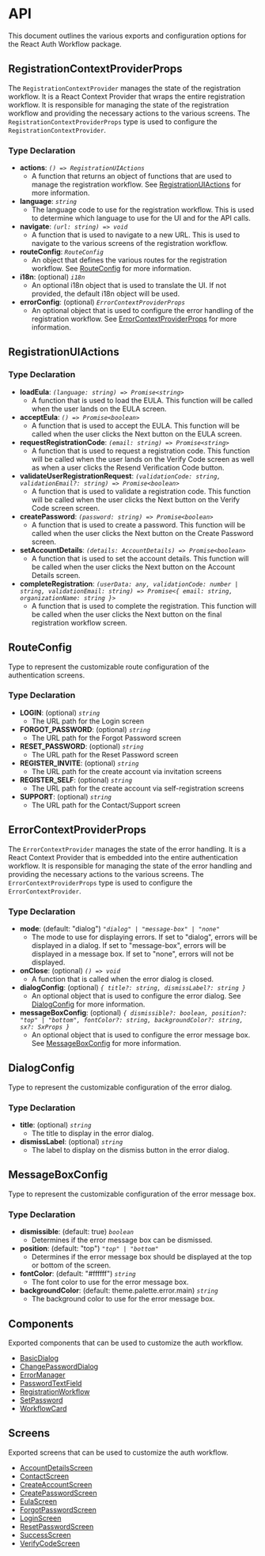 # API
This document outlines the various exports and configuration options for the React Auth Workflow package.

## RegistrationContextProviderProps
The `RegistrationContextProvider` manages the state of the registration workflow. It is a React Context Provider that wraps the entire registration workflow. It is responsible for managing the state of the registration workflow and providing the necessary actions to the various screens. The `RegistrationContextProviderProps` type is used to configure the `RegistrationContextProvider`.

### Type Declaration
-  **actions**:  _`() => RegistrationUIActions`_
    -   A function that returns an object of functions that are used to manage the registration workflow. See [RegistrationUIActions](#registrationuiactions) for more information.
-  **language**: _`string`_
    -   The language code to use for the registration workflow. This is used to determine which language to use for the UI and for the API calls.
-  **navigate**: _`(url: string) => void`_
    -   A function that is used to navigate to a new URL. This is used to navigate to the various screens of the registration workflow.
-  **routeConfig**: _`RouteConfig`_
    -   An object that defines the various routes for the registration workflow. See [RouteConfig](#routeconfig) for more information.
-  **i18n**: (optional) _`i18n`_
    -   An optional i18n object that is used to translate the UI. If not provided, the default i18n object will be used.
-  **errorConfig**: (optional) _`ErrorContextProviderProps`_
    -   An optional object that is used to configure the error handling of the registration workflow. See [ErrorContextProviderProps](#errorcontextproviderprops) for more information.

## RegistrationUIActions

### Type Declaration
-  **loadEula**: _`(language: string) => Promise<string>`_
    -   A function that is used to load the EULA. This function will be called when the user lands on the EULA screen.
- **acceptEula**: _`() => Promise<boolean>`_
    -   A function that is used to accept the EULA. This function will be called when the user clicks the Next button on the EULA screen.
- **requestRegistrationCode**: _`(email: string) => Promise<string>`_
    -   A function that is used to request a registration code. This function will be called when the user lands on the Verify Code screen as well as when a user clicks the Resend Verification Code button.
- **validateUserRegistrationRequest**: _`(validationCode: string, validationEmail?: string) => Promise<boolean>`_
    -   A function that is used to validate a registration code. This function will be called when the user clicks the Next button on the Verify Code screen screen.
- **createPassword**: _`(password: string) => Promise<boolean>`_
    -   A function that is used to create a password. This function will be called when the user clicks the Next button on the Create Password screen.
- **setAccountDetails**: _`(details: AccountDetails) => Promise<boolean>`_
    -   A function that is used to set the account details. This function will be called when the user clicks the Next button on the Account Details screen.
- **completeRegistration**: _`(userData: any, validationCode: number | string, validationEmail: string) => Promise<{ email: string, organizationName: string }>`_
    -   A function that is used to complete the registration. This function will be called when the user clicks the Next button on the final registration workflow screen.

## RouteConfig

Type to represent the customizable route configuration of the authentication screens.

### Type Declaration

-   **LOGIN**: (optional) _`string`_
    -   The URL path for the Login screen
-   **FORGOT_PASSWORD**: (optional) _`string`_
    -   The URL path for the Forgot Password screen
-   **RESET_PASSWORD**: (optional) _`string`_
    -   The URL path for the Reset Password screen
-   **REGISTER_INVITE**: (optional) _`string`_
    -   The URL path for the create account via invitation screens
-   **REGISTER_SELF**: (optional) _`string`_
    -   The URL path for the create account via self-registration screens
-   **SUPPORT**: (optional) _`string`_
    -   The URL path for the Contact/Support screen

## ErrorContextProviderProps
The `ErrorContextProvider` manages the state of the error handling. It is a React Context Provider that is embedded into the entire authentication workflow. It is responsible for managing the state of the error handling and providing the necessary actions to the various screens. The `ErrorContextProviderProps` type is used to configure the `ErrorContextProvider`.

### Type Declaration
-  **mode**: (default: "dialog") _`"dialog" | "message-box" | "none"`_
    -   The mode to use for displaying errors. If set to "dialog", errors will be displayed in a dialog. If set to "message-box", errors will be displayed in a message box. If set to "none", errors will not be displayed.
- **onClose**: (optional) _`() => void`_
    -   A function that is called when the error dialog is closed.
- **dialogConfig**: (optional) _`{ title?: string, dismissLabel?: string }`_
    -   An optional object that is used to configure the error dialog. See [DialogConfig](#dialogconfig) for more information.
- **messageBoxConfig**: (optional) _`{ dismissible?: boolean, position?: "top" | "bottom", fontColor?: string, backgroundColor?: string, sx?: SxProps }`_
    -   An optional object that is used to configure the error message box. See [MessageBoxConfig](#messageboxconfig) for more information.
  
## DialogConfig
Type to represent the customizable configuration of the error dialog.

### Type Declaration
- **title**: (optional) _`string`_
    -   The title to display in the error dialog.
- **dismissLabel**: (optional) _`string`_
    -   The label to display on the dismiss button in the error dialog.

## MessageBoxConfig
Type to represent the customizable configuration of the error message box.

### Type Declaration
- **dismissible**: (default: true) _`boolean`_
    -   Determines if the error message box can be dismissed.
- **position**: (default: "top") _`"top" | "bottom"`_
    -   Determines if the error message box should be displayed at the top or bottom of the screen.
- **fontColor**: (default: "#ffffff") _`string`_
    -   The font color to use for the error message box.
- **backgroundColor**: (default: theme.palette.error.main) _`string`_
    -   The background color to use for the error message box.

## Components

Exported components that can be used to customize the auth workflow. 

- [BasicDialog](https://github.com/etn-ccis/blui-react-workflows/tree/master/login-workflow/docs/components/basic-dialog.md)
- [ChangePasswordDialog](https://github.com/etn-ccis/blui-react-workflows/tree/master/login-workflow/docs/components/change-password-dialog.md)
- [ErrorManager](https://github.com/etn-ccis/blui-react-workflows/tree/master/login-workflow/docs/components/error-manager.md)
- [PasswordTextField](https://github.com/etn-ccis/blui-react-workflows/tree/master/login-workflow/docs/components/password-text-field.md)
- [RegistrationWorkflow](https://github.com/etn-ccis/blui-react-workflows/tree/master/login-workflow/docs/components/refistration-workflow.md)
- [SetPassword](https://github.com/etn-ccis/blui-react-workflows/tree/master/login-workflow/docs/components/set-password.md)
- [WorkflowCard](https://github.com/etn-ccis/blui-react-workflows/tree/master/login-workflow/docs/components/workflow-card.md)
## Screens

Exported screens that can be used to customize the auth workflow. 

- [AccountDetailsScreen](https://github.com/etn-ccis/blui-react-workflows/tree/master/login-workflow/docs/screens/account-details.md)
- [ContactScreen](https://github.com/etn-ccis/blui-react-workflows/tree/master/login-workflow/docs/screens/contact.md)
- [CreateAccountScreen](https://github.com/etn-ccis/blui-react-workflows/tree/master/login-workflow/docs/screens/create-account.md)
- [CreatePasswordScreen](https://github.com/etn-ccis/blui-react-workflows/tree/master/login-workflow/docs/screens/create-password.md)
- [EulaScreen](https://github.com/etn-ccis/blui-react-workflows/tree/master/login-workflow/docs/screens/eula.md)
- [ForgotPasswordScreen](https://github.com/etn-ccis/blui-react-workflows/tree/master/login-workflow/docs/screens/forgot-password.md)
- [LoginScreen](https://github.com/etn-ccis/blui-react-workflows/tree/master/login-workflow/docs/screens/login.md)
- [ResetPasswordScreen](https://github.com/etn-ccis/blui-react-workflows/tree/master/login-workflow/docs/screens/reset-password.md)
- [SuccessScreen](https://github.com/etn-ccis/blui-react-workflows/tree/master/login-workflow/docs/screens/success.md)
- [VerifyCodeScreen](https://github.com/etn-ccis/blui-react-workflows/tree/master/login-workflow/docs/screens/verify-code.md)